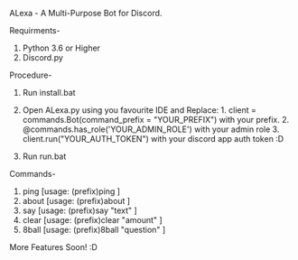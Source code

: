 ALexa - A Multi-Purpose Bot for Discord.

Requirments-
1. Python 3.6 or Higher
2. Discord.py

Procedure-
1. Run install.bat

2. Open ALexa.py using you favourite IDE and Replace: 
          1. client = commands.Bot(command_prefix = "YOUR_PREFIX") with your prefix.
          2. @commands.has_role('YOUR_ADMIN_ROLE') with your admin role
          3. client.run("YOUR_AUTH_TOKEN") with your discord app auth token :D

3. Run run.bat

Commands-
1. ping [usage: (prefix)ping ]
2. about [usage: (prefix)about ]
3. say [usage: (prefix)say "text" ]
4. clear [usage: (prefix)clear "amount" ]
5. 8ball [usage: (prefix)8ball "question" ]

More Features Soon! :D
